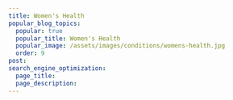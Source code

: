 ```yaml
---
title: Women's Health
popular_blog_topics:
  popular: true
  popular_title: Women's Health
  popular_image: /assets/images/conditions/womens-health.jpg
  order: 9
post:
search_engine_optimization:
  page_title:
  page_description:
---
```

